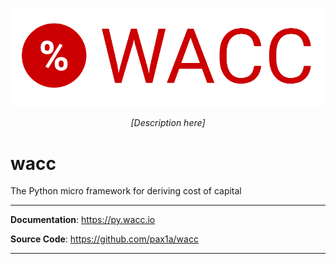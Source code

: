 ![Alt text](docs/img/wacc-logo.png?raw=true "Title")

<p align="center">
    <em>[Description here]</em>
</p>


# wacc
The Python micro framework for deriving cost of capital

---

**Documentation**: <a href="https://py.wacc.io" target="_blank">https://py.wacc.io</a>

**Source Code**: <a href="https://github.com/pax1a/wacc" target="_blank">https://github.com/pax1a/wacc</a>

---
